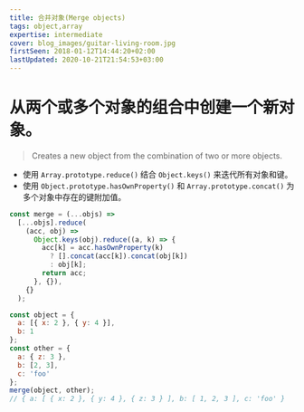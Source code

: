 ```yaml
---
title: 合并对象(Merge objects)
tags: object,array
expertise: intermediate
cover: blog_images/guitar-living-room.jpg
firstSeen: 2018-01-12T14:44:20+02:00
lastUpdated: 2020-10-21T21:54:53+03:00
---
```


# 从两个或多个对象的组合中创建一个新对象。
> Creates a new object from the combination of two or more objects.

- 使用 `Array.prototype.reduce()` 结合 `Object.keys()` 来迭代所有对象和键。
- 使用 `Object.prototype.hasOwnProperty()` 和 `Array.prototype.concat()` 为多个对象中存在的键附加值。

```js
const merge = (...objs) =>
  [...objs].reduce(
    (acc, obj) =>
      Object.keys(obj).reduce((a, k) => {
        acc[k] = acc.hasOwnProperty(k)
          ? [].concat(acc[k]).concat(obj[k])
          : obj[k];
        return acc;
      }, {}),
    {}
  );
```

```js
const object = {
  a: [{ x: 2 }, { y: 4 }],
  b: 1
};
const other = {
  a: { z: 3 },
  b: [2, 3],
  c: 'foo'
};
merge(object, other);
// { a: [ { x: 2 }, { y: 4 }, { z: 3 } ], b: [ 1, 2, 3 ], c: 'foo' }
```
